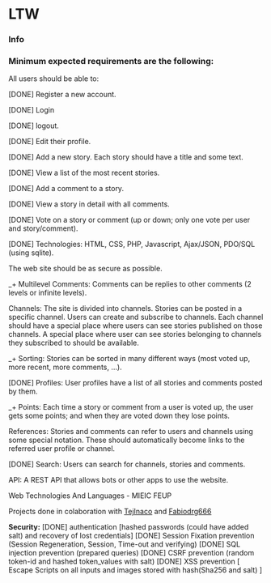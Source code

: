 # **LTW**

### Info

### Minimum expected requirements are the following:

All users should be able to:
  
  [DONE] Register a new account.
  
  [DONE] Login
  
  [DONE] logout.
  
  [DONE] Edit their profile.
  
  [DONE] Add a new story. Each story should have a title and some text.
  
  [DONE] View a list of the most recent stories.
  
  [DONE] Add a comment to a story.
  
  [DONE] View a story in detail with all comments.
  
  [DONE] Vote on a story or comment (up or down; only one vote per user and story/comment).
 
  [DONE] Technologies:
          HTML, CSS, PHP, Javascript, Ajax/JSON, PDO/SQL (using sqlite).



The web site should be as secure as possible.

 _+ Multilevel Comments: Comments can be replies to other comments (2 levels or infinite levels).

Channels: The site is divided into channels. Stories can be posted in a specific channel. Users can create and subscribe to channels. 
Each channel should have a special place where users can see stories published on those channels. A special place where user can see stories belonging to channels they subscribed to should be available.

_+ Sorting: Stories can be sorted in many different ways (most voted up, more recent, more comments, …).

[DONE] Profiles: User profiles have a list of all stories and comments posted by them.

_+ Points: Each time a story or comment from a user is voted up, the user gets some points; and when they are voted down they lose points.

References: Stories and comments can refer to users and channels using some special notation. These should automatically become links 
to the referred user profile or channel.

[DONE] Search: Users can search for channels, stories and comments.

API: A REST API that allows bots or other apps to use the website.



Web Technologies And Languages - MIEIC FEUP

Projects done in colaboration with [TejInaco](https://github.com/TejInaco) and [Fabiodrg666](https://github.com/Fabiodrg666)







**Security:**
[DONE] authentication \[hashed passwords (could have added salt) and recovery of lost credentials]
[DONE] Session Fixation prevention (Session Regeneration, Session, Time-out and verifying)
[DONE] SQL injection prevention (prepared queries)
[DONE] CSRF prevention (random token-id and hashed token_values with salt)
[DONE] XSS prevention \[ Escape Scripts on all inputs and images stored with hash(Sha256 and salt)  ]

